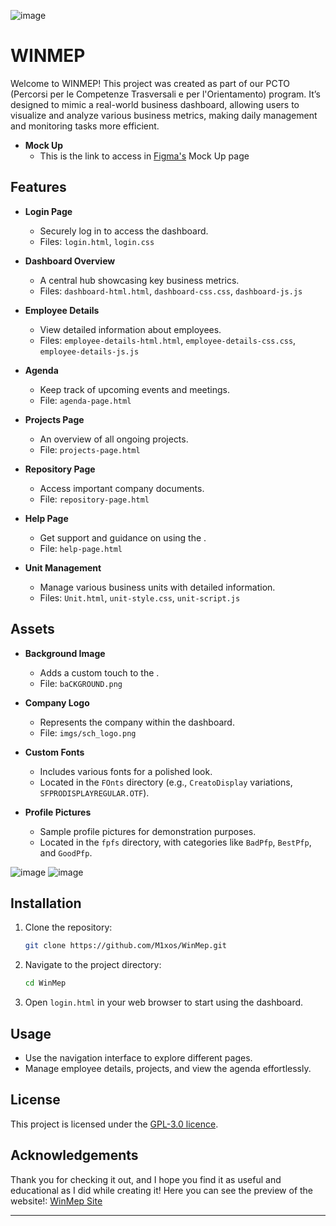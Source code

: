 ![image](https://github.com/M1xos/WinMep/assets/137094858/bca7c2d9-a75f-4c39-843d-312b48260bfb)
# WINMEP

Welcome to WINMEP! This project was created as part of our PCTO (Percorsi per le Competenze Trasversali e per l'Orientamento) program. It’s designed to mimic a real-world business dashboard, allowing users to visualize and analyze various business metrics, making daily management and monitoring tasks more efficient.


- **Mock Up**
    - This is the link to access in [Figma's](https://www.figma.com/design/wgrm4KUl2RcBqfWWY9gO5k/Test-Grafico-Online?node-id=0-1&t=jHSIuJUYMdiKylVm-1) Mock Up page
## Features

- **Login Page**
  - Securely log in to access the dashboard.
  - Files: `login.html`, `login.css`

- **Dashboard Overview**
  - A central hub showcasing key business metrics.
  - Files: `dashboard-html.html`, `dashboard-css.css`, `dashboard-js.js`

- **Employee Details**
  - View detailed information about employees.
  - Files: `employee-details-html.html`, `employee-details-css.css`, `employee-details-js.js`

- **Agenda**
  - Keep track of upcoming events and meetings.
  - File: `agenda-page.html`

- **Projects Page**
  - An overview of all ongoing projects.
  - File: `projects-page.html`

- **Repository Page**
  - Access important company documents.
  - File: `repository-page.html`

- **Help Page**
  - Get support and guidance on using the .
  - File: `help-page.html`

- **Unit Management**
  - Manage various business units with detailed information.
  - Files: `Unit.html`, `unit-style.css`, `unit-script.js`

## Assets

- **Background Image**
  - Adds a custom touch to the .
  - File: `baCKGROUND.png`

- **Company Logo**
  - Represents the company within the dashboard.
  - File: `imgs/sch_logo.png`

- **Custom Fonts**
  - Includes various fonts for a polished look.
  - Located in the `FOnts` directory (e.g., `CreatoDisplay` variations, `SFPRODISPLAYREGULAR.OTF`).

- **Profile Pictures**
  - Sample profile pictures for demonstration purposes.
  - Located in the `fpfs` directory, with categories like `BadPfp`, `BestPfp`, and `GoodPfp`.

![image](https://github.com/M1xos/WinMep/assets/137094858/2eb26d1b-ef2c-4d0c-a714-a8ea90b15cc7)
![image](https://github.com/M1xos/WinMep/assets/137094858/e8cf616e-f904-4e98-8221-2cf02768cc58)


## Installation

1. Clone the repository:
   ```bash
   git clone https://github.com/M1xos/WinMep.git
   ```
2. Navigate to the project directory:
   ```bash
   cd WinMep
   ```
3. Open `login.html` in your web browser to start using the dashboard.

## Usage

- Use the navigation interface to explore different pages.
- Manage employee details, projects, and view the agenda effortlessly.

## License

This project is licensed under the [GPL-3.0 licence](https://github.com/M1xos/WinMep/tree/main?tab=GPL-3.0-1-ov-file#).

## Acknowledgements

Thank you for checking it out, and I hope you find it as useful and educational as I did while creating it!
Here you can see the preview of the website!: [WinMep Site](https://m1xos.github.io/WinMep/login.html)

---
